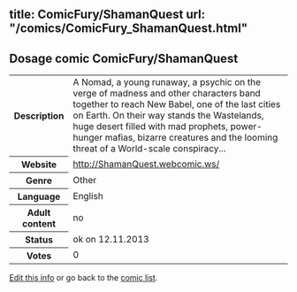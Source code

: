 title: ComicFury/ShamanQuest
url: "/comics/ComicFury_ShamanQuest.html"
---
Dosage comic ComicFury/ShamanQuest
-----------------------------------------

<p id="msg"></p>
<script type="text/javascript">
if (window.location.search === '?edit_info_mail=sent_ok') {
  var elem = document.getElementById("msg");
  elem.innerHTML = 'Edited information sucessfully sent for review, which is usually done daily. Thanks!';
  elem.className = 'ok';
}
</script>
<table class="comicinfo">
<tr>
<th>Description</th><td>A Nomad, a young runaway, a psychic on the verge of madness and other characters band together to reach New Babel, one of the last cities on Earth. On their way stands the Wastelands, huge desert filled with mad prophets, power-hunger mafias, bizarre creatures and the looming threat of a World-scale conspiracy...</td>
</tr>
<tr>
<th>Website</th><td><a href="http://ShamanQuest.webcomic.ws/">http://ShamanQuest.webcomic.ws/</a></td>
</tr>
<tr>
<th>Genre</th><td>Other</td>
</tr>
<tr>
<th>Language</th><td>English</td>
</tr>
<tr>
<th>Adult content</th><td>no</td>
</tr>
<tr>
<th>Status</th><td>ok on 12.11.2013</td>
</tr>
<tr>
<th>Votes</th><td>0</td>
</tr>
</table>

[Edit this info](ComicFury_ShamanQuest_edit.html) or go back to the [comic list](../comic-index.html).
